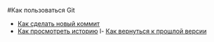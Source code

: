 #Как пользоваться Git
- [Как сделать новый коммит](./commit_help.md)
- [Как просмотреть историю](./log_help.md)
l- [Как вернуться к прошлой версии](./reset_help.md)
